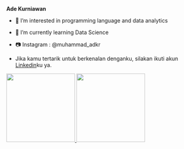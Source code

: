 **Ade Kurniawan**

- 👀 I’m interested in programming language and data analytics
- 🌱 I’m currently learning Data Science
- 📷 Instagram : @muhammad_adkr

- Jika kamu tertarik untuk berkenalan denganku, silakan ikuti akun [Linkedin](https://www.linkedin.com/in/adekurnia1/)ku ya.

<p align="left">
<a href="https://github.com/Adkurrr">
  <img height="180em" src="https://github-readme-stats-eight-theta.vercel.app/api?username=penuliscode&show_icons=true&theme=algolia&include_all_commits=true&count_private=true"/>
  <img height="180em" src="https://github-readme-stats-eight-theta.vercel.app/api/top-langs/?username=penuliscode&layout=compact&theme=algolia"/>
</a>
</p>

<!---
Adkurrr/Adkurrr is a ✨ special ✨ repository because its `README.md` (this file) appears on your GitHub profile.
You can click the Preview link to take a look at your changes.
--->
